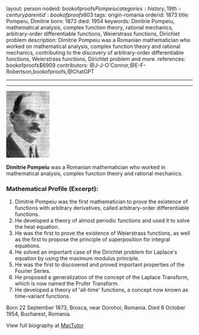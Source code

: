 layout: person
nodeid: bookofproofs$Pompeiu
categories: history,19th-century
parentid: bookofproofs$603
tags: origin-romania
orderid: 1873
title: Pompeiu, Dimitrie
born: 1873
died: 1954
keywords: Dimitrie Pompeiu, mathematical analysis, complex function theory, rational mechanics, arbitrary-order differentiable functions, Weierstrass functions, Dirichlet problem
description: Dimitrie Pompeiu was a Romanian mathematician who worked on mathematical analysis, complex function theory and rational mechanics, contributing to the discovery of arbitrary-order differentiable functions, Weierstrass functions, Dirichlet problem and more.
references: bookofproofs$6909
contributors: @J-J-O'Connor,@E-F-Robertson,bookofproofs,@ChatGPT

---



---

![Pompeiu.jpg](https://github.com/bookofproofs/bookofproofs.github.io/blob/main/_sources/_assets/images/portraits/Pompeiu.jpg?raw=true)

**Dimitrie Pompeiu** was a Romanian mathematician who worked in mathematical analysis, complex function theory and rational mechanics.

### Mathematical Profile (Excerpt):
1. Dimitrie Pompeiu was the first mathematician to prove the existence of functions with arbitrary derivatives, called arbitrary-order differentiable functions.
2. He developed a theory of almost periodic functions and used it to solve the heat equation.
3. He was the first to prove the existence of Weierstrass functions, as well as the first to propose the principle of superposition for integral equations.
4. He solved an important case of the Dirichlet problem for Laplace's equation by using the maximum modulus principle.
5. He was the first to discovered and proved important properties of the Fourier Series.
6. He proposed a generalization of the concept of the Laplace Transform, which is now named the Prufer Transform.
7. He developed a theory of 'all-time' functions, a concept now known as time-variant functions.

Born 22 September 1873, Brosca, near Dorohoi, Romania. Died 8 October 1954, Bucharest, Romania.

View full biography at [MacTutor](https://mathshistory.st-andrews.ac.uk/Biographies/Pompeiu/)
